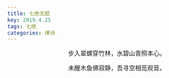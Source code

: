 ```yaml
---
title: 七绝无题
key: 2019.4.25
tags: 七绝
categories: 律诗
---
```


<p align="center">步入翠螺穿竹林，水碧山青照本心。
</p>
<p align="center">未醒木鱼佛寂静，吾寻空相觅观音。
</p>
<p align="center"></br>
</p>
